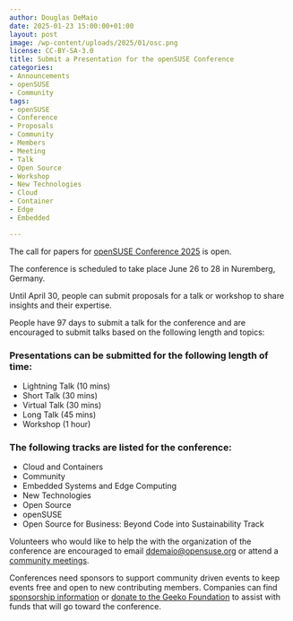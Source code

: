 ```yaml
---
author: Douglas DeMaio
date: 2025-01-23 15:00:00+01:00
layout: post
image: /wp-content/uploads/2025/01/osc.png
license: CC-BY-SA-3.0
title: Submit a Presentation for the openSUSE Conference
categories:
- Announcements
- openSUSE
- Community
tags:
- openSUSE
- Conference
- Proposals
- Community
- Members
- Meeting
- Talk
- Open Source
- Workshop
- New Technologies
- Cloud
- Container
- Edge
- Embedded

--- 
```


The call for papers for [openSUSE Conference 2025](https://events.opensuse.org) is open. 

The conference is scheduled to take place June 26 to 28 in Nuremberg, Germany.

Until April 30, people can submit proposals for a talk or workshop to share insights and their expertise. 

People have 97 days to submit a talk for the conference and are encouraged to submit talks based on the following length and topics:

### Presentations can be submitted for the following length of time:
* Lightning Talk (10 mins)
* Short Talk (30 mins) 
* Virtual Talk (30 mins)
* Long Talk (45 mins) 
* Workshop (1 hour) 

### The following tracks are listed for the conference: 
* Cloud and Containers
* Community
* Embedded Systems and Edge Computing
* New Technologies
* Open Source
* openSUSE
* Open Source for Business: Beyond Code into Sustainability Track 

Volunteers who would like to help the with the organization of the conference are encouraged to email <ddemaio@opensuse.org> or attend a [community meetings](https://etherpad.opensuse.org/p/weeklymeeting). 

Conferences need sponsors to support community driven events to keep events free and open to new contributing members. Companies can find [sponsorship information](https://en.opensuse.org/images/9/94/OSC25prospectus.pdf) or [donate to the Geeko Foundation](https://geekos.org/sponsorship/) to assist with funds that will go toward the conference. 

<meta name="openSUSE, board, community, conference, event, sponsors" content="HTML,CSS,XML,JavaScript">

